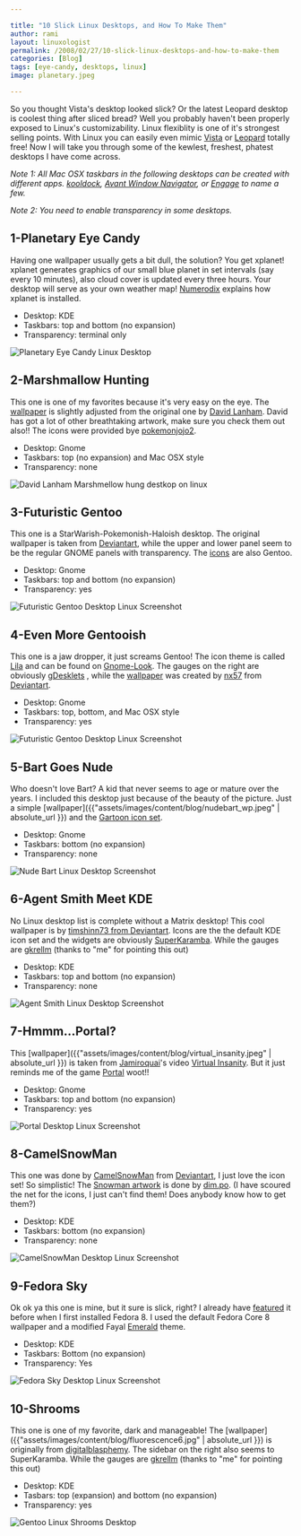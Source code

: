 ```yaml
---

title: "10 Slick Linux Desktops, and How To Make Them"
author: rami
layout: linuxologist
permalink: /2008/02/27/10-slick-linux-desktops-and-how-to-make-them
categories: [Blog]
tags: [eye-candy, desktops, linux]
image: planetary.jpeg

---
```


So you thought Vista's desktop looked slick? Or the latest Leopard desktop is coolest thing after sliced bread? Well you probably haven't been properly exposed to Linux's customizability. Linux flexiblity is one of it's strongest selling points. With Linux you can easily even mimic [Vista](http://www.youtube.com/watch?v=WO8MTAfFhGg "Vista") or [Leopard](http://lifehacker.com/software/how-to/make-your-linux-desktop-look-like-a-mac-317110.php "Leopard") totally free! Now I will take you through some of the kewlest, freshest, phatest desktops I have come across.

_Note 1: All Mac OSX taskbars in the following desktops can be created with different apps. [kooldock](http://kde-apps.org/content/show.php?content=50910 "kooldock"), [Avant Window Navigator](https://launchpad.net/awn "Avant Window Navigator"), or [Engage](http://pimpyourlinux.com/linux-feature-review/enlightenment-engage-dock/ "Engage") to name a few._

_Note 2: You need to enable transparency in some desktops._


## 1-Planetary Eye Candy

Having one wallpaper usually gets a bit dull, the solution? You get xplanet! xplanet generates graphics of our small blue planet in set intervals (say every 10 minutes), also cloud cover is updated every three hours. Your desktop will serve as your own weather map! [Numerodix](http://www.matusiak.eu/numerodix/blog//index.php/2007/02/11/planetary-eyecandy/ "Numerodix") explains how xplanet is installed.

* Desktop: KDE
* Taskbars: top and bottom (no expansion)
* Transparency: terminal only

![Planetary Eye Candy Linux Desktop](/assets/images/content/blog/planetary.jpeg)

## 2-Marshmallow Hunting

This one is one of my favorites because it's very easy on the eye. The [wallpaper](http://www.dlanham.com/art/mmhunt/) is slightly adjusted from the original one by [David Lanham](http://www.dlanham.com "David Lanham"). David has got a lot of other breathtaking artwork, make sure you check them out also!! The icons were provided bye [pokemonjojo2](http://www.mibhouse.org/pokemon_jojo/files/ICON-Somatic-0.1.1.tar.gz "pokemonjojo2").

* Desktop: Gnome
* Taskbars: top (no expansion) and Mac OSX style
* Transparency: none

![David Lanham Marshmellow hung destkop on linux](/assets/images/content/blog/marchmellowhunt_screenshot.jpeg)

## 3-Futuristic Gentoo

This one is a StarWarish-Pokemonish-Haloish desktop. The original wallpaper is taken from [Deviantart](http://chojindsl.deviantart.com/art/Gentoo-Red-Green-Blue-21731222 "deviantart"), while the upper and lower panel seem to be the regular GNOME panels with transparency. The [icons](http://mirrors.tds.net/gentoo/distfiles/gentoo-bubble-icons-20060811.tar.gz "icons") are also Gentoo.

* Desktop: Gnome
* Taskbars: top and bottom (no expansion)
* Transparency: yes

![Futuristic Gentoo Desktop Linux Screenshot](/assets/images/content/blog/pokemon_screenshot.jpeg)


## 4-Even More Gentooish

This one is a jaw dropper, it just screams Gentoo! The icon theme is called [Lila](http://gnome-look.org/content/show.php/Lila-Gnome?content=73971 "Lila") and can be found on [Gnome-Look](http://www.gnome-look.org "Gnome-Look"). The gauges on the right are obviously [gDesklets](http://www.gdesklets.de/ "gDesklets") , while the [wallpaper](http://nx57.deviantart.com/art/angel-61452162 "wallpaper") was created by [nx57](http://nx57.deviantart.com/ "nx57") from [Deviantart](http://www.deviantart.com "Deviantart").

* Desktop: Gnome
* Taskbars: top, bottom, and Mac OSX style
* Transparency: yes 

![Futuristic Gentoo Desktop Linux Screenshot](/assets/images/content/blog/evenmoregentooish_screenshot.jpeg)


## 5-Bart Goes Nude

Who doesn't love Bart? A kid that never seems to age or mature over the years. I included this desktop just because of the beauty of the picture. Just a simple [wallpaper]({{"assets/images/content/blog/nudebart_wp.jpeg" | absolute_url }}) and the [Gartoon icon set](http://www.gnome-look.org/content/show.php/Gartoon+Icon+theme+%28v0.4.5%29?content=13527 "Gartoon icon set").

* Desktop: Gnome
* Taskbars: bottom (no expansion)
* Transparency: none

![Nude Bart Linux Desktop Screenshot](/assets/images/content/blog/nudebart_wp.jpeg)

## 6-Agent Smith Meet KDE

No Linux desktop list is complete without a Matrix desktop! This cool wallpaper is by [timshinn73 from Deviantart](http://timshinn73.deviantart.com/art/Agent-Smith-Final-1848736 "timshinn73 from Deviantart"). Icons are the the default KDE icon set and the widgets are obviously [SuperKaramba](http://netdragon.sourceforge.net/ "SuperKaramba"). While the gauges are [gkrellm](http://members.dslextreme.com/users/billw/gkrellm/gkrellm.html) (thanks to "me" for pointing this out)

* Desktop: KDE
* Taskbars: top and bottom (no expansion)
* Transparency: none

![Agent Smith Linux Desktop Screenshot](/assets/images/content/blog/screensmith.jpeg)

## 7-Hmmm...Portal?

This [wallpaper]({{"assets/images/content/blog/virtual_insanity.jpeg" | absolute_url }}) is taken from [Jamiroquai](http://en.wikipedia.org/wiki/Jamiroquai "Jamiroquai")'s video [Virtual Insanity](http://www.youtube.com/watch?v=gJmX1z1NY2c "Virtual Insanity"). But it just reminds me of the game [Portal](http://en.wikipedia.org/wiki/Portal_%28video_game%29 "Portal") woot!!

* Desktop: Gnome
* Taskbars: top and bottom (no expansion)
* Transparency: yes

![Portal Desktop Linux Screenshot](/assets/images/content/blog/hmmportal.jpeg)

## 8-CamelSnowMan

This one was done by [CamelSnowMan](http://camelsnowman.deviantart.com/ "CamelSnowMan") from [Deviantart](http://www.deviantart.com/ "Deviantart"), I just love the icon set! So simplistic! The [Snowman artwork](http://www.pixelgirlpresents.com/images/desktops/dim_po/Snow_Man_1600x1200.jpg "Snowman artwork") is done by [dim.po](http://dimpoart.deviantart.com/ "dim.po"). (I have scoured the net for the icons, I just can't find them! Does anybody know how to get them?)

* Desktop: KDE
* Taskbars: bottom (no expansion)
* Transparency: none

![CamelSnowMan Desktop Linux Screenshot](/assets/images/content/blog/gentoo_by_camelsnowman.jpeg)

## 9-Fedora Sky

Ok ok ya this one is mine, but it sure is slick, right? I already have [featured](/2008/01/02/i-just-installed-fedora-8) it before when I first installed Fedora 8. I used the default Fedora Core 8 wallpaper and a modified Fayal [Emerald](http://en.wikipedia.org/wiki/Emerald_%28window_decorator%29 "Emerald") theme.

* Desktop: KDE
* Taskbars: Bottom (no expansion)
* Transparency: Yes

![Fedora Sky Desktop Linux Screenshot](/assets/images/content/blog/fedora_sky.jpeg)

## 10-Shrooms

This one is one of my favorite, dark and manageable! The [wallpaper]({{"assets/images/content/blog/fluorescence6.jpg" | absolute_url }}) is originally from [digitalblasphemy](http://www.google.com/url?sa=t&ct=res&cd=1&url=http%3A%2F%2Fwww.digitalblasphemy.com%2F&ei=pbrER7vDA6Ow0QSyw4jcDQ&usg=AFQjCNF6iUqs3Z9rOVdqD4z2s4Q8MizO4g&sig2=X0IU37eTzW7Ux\_Nj2scWRA). The sidebar on the right also seems to SuperKaramba. While the gauges are [gkrellm](http://members.dslextreme.com/users/billw/gkrellm/gkrellm.html) (thanks to "me" for pointing this out)

* Desktop: KDE
* Tasbars: top (expansion) and bottom (no expansion)
* Transparency: yes

![Gentoo Linux Shrooms Desktop](/assets/images/content/blog/gentoo-linux.shrooms.png)
